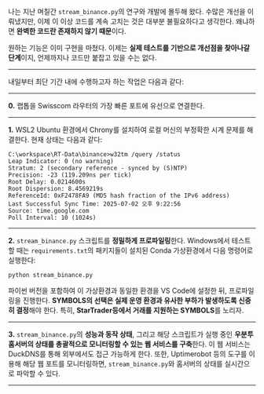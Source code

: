나는 지난 며칠간 `stream_binance.py`의 연구와 개발에 몰두해 왔다.
수많은 개선을 이뤄냈지만, 이제 이 이상 코드를 계속 고치는 것은 대부분 불필요하다고 생각한다.
왜냐하면 **완벽한 코드란 존재하지 않기 때문**이다.

원하는 기능은 이미 구현을 마쳤다.
이제는 **실제 테스트를 기반으로 개선점을 찾아나갈 단계**이지, 언제까지나 코드만 붙잡고 있을 수는 없다.

---

내일부터 최단 기간 내에 수행하고자 하는 작업은 다음과 같다:

---

**0.** 랩톱을 Swisscom 라우터의 가장 빠른 포트에 유선으로 연결한다.

---

**1.** WSL2 Ubuntu 환경에서 Chrony를 설치하여 로컬 머신의 부정확한 시계 문제를 해결한다.
현재 상태는 다음과 같다:

```
C:\workspace\RT-Data\binance>w32tm /query /status  
Leap Indicator: 0 (no warning)  
Stratum: 2 (secondary reference - synced by (S)NTP)  
Precision: -23 (119.209ns per tick)  
Root Delay: 0.0214600s  
Root Dispersion: 8.4569219s  
ReferenceId: 0xF2478FA9 (MD5 hash fraction of the IPv6 address)  
Last Successful Sync Time: 2025-07-02 오후 9:22:56  
Source: time.google.com  
Poll Interval: 10 (1024s)  
```

---

**2.** `stream_binance.py` 스크립트를 **정밀하게 프로파일링**한다.
Windows에서 테스트할 때는 `requirements.txt`의 패키지들이 설치된 Conda 가상환경에서 다음 명령어로 실행한다:

```
python stream_binance.py
```

파이썬 버전을 포함하여 이 가상환경과 동일한 환경을 VS Code에 설정한 뒤, 프로파일링을 진행한다.
**SYMBOLS의 선택은 실제 운영 환경과 유사한 부하가 발생하도록 신중히 결정**해야 한다.
특히, **StarTrader등에서 거래를 지원하는 SYMBOLS**를 노리자.

---

**3.** `stream_binance.py`의 **성능과 동작 상태**, 그리고 해당 스크립트가 실행 중인 **우분투 홈서버의 상태를 총괄적으로 모니터링할 수 있는 웹 서비스를 구축**한다.
이 웹 서비스는 DuckDNS를 통해 외부에서도 접근 가능하게 한다.
또한, Uptimerobot 등의 도구를 이용해 해당 웹 포트를 모니터링하면,
`stream_binance.py`와 홈서버의 상태를 실시간으로 파악할 수 있다.

---
